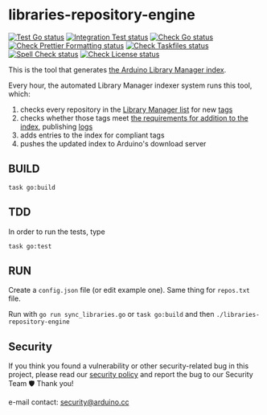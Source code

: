 # libraries-repository-engine

[![Test Go status](https://github.com/arduino/libraries-repository-engine/actions/workflows/test-go.yml/badge.svg)](https://github.com/arduino/libraries-repository-engine/actions/workflows/test-go.yml)
[![Integration Test status](https://github.com/arduino/libraries-repository-engine/actions/workflows/test-integration.yml/badge.svg)](https://github.com/arduino/libraries-repository-engine/actions/workflows/test-integration.yml)
[![Check Go status](https://github.com/arduino/libraries-repository-engine/actions/workflows/check-go.yml/badge.svg)](https://github.com/arduino/libraries-repository-engine/actions/workflows/check-go.yml)
[![Check Prettier Formatting status](https://github.com/arduino/libraries-repository-engine/actions/workflows/check-prettier-formatting-task.yml/badge.svg)](https://github.com/arduino/libraries-repository-engine/actions/workflows/check-prettier-formatting-task.yml)
[![Check Taskfiles status](https://github.com/arduino/libraries-repository-engine/actions/workflows/check-taskfiles.yml/badge.svg)](https://github.com/arduino/libraries-repository-engine/actions/workflows/check-taskfiles.yml)
[![Spell Check status](https://github.com/arduino/libraries-repository-engine/actions/workflows/spell-check-task.yml/badge.svg)](https://github.com/arduino/libraries-repository-engine/actions/workflows/spell-check-task.yml)
[![Check License status](https://github.com/arduino/libraries-repository-engine/actions/workflows/check-license.yml/badge.svg)](https://github.com/arduino/libraries-repository-engine/actions/workflows/check-license.yml)

This is the tool that generates [the Arduino Library Manager index](http://downloads.arduino.cc/libraries/library_index.json).

Every hour, the automated Library Manager indexer system runs this tool, which:

1. checks every repository in the [Library Manager list](https://github.com/arduino/library-registry) for new [tags](https://git-scm.com/book/en/v2/Git-Basics-Tagging)
1. checks whether those tags meet [the requirements for addition to the index](https://github.com/arduino/library-registry/blob/main/FAQ.md#what-are-the-requirements-for-publishing-new-releases-of-libraries-already-in-the-library-manager-list), publishing [logs](https://github.com/arduino/library-registry/blob/main/FAQ.md#can-i-check-on-library-releases-being-added-to-library-manager)
1. adds entries to the index for compliant tags
1. pushes the updated index to Arduino's download server

## BUILD

```
task go:build
```

## TDD

In order to run the tests, type

```
task go:test
```

## RUN

Create a `config.json` file (or edit example one). Same thing for `repos.txt` file.

Run with `go run sync_libraries.go` or `task go:build` and then `./libraries-repository-engine`

## Security

If you think you found a vulnerability or other security-related bug in this project, please read our
[security policy](https://github.com/arduino/libraries-repository-engine/security/policy) and report the bug to our Security Team 🛡️
Thank you!

e-mail contact: security@arduino.cc
